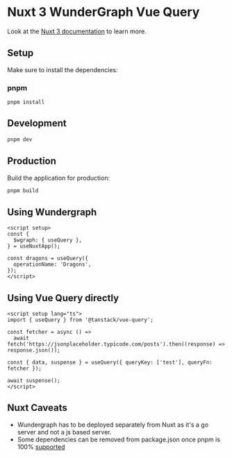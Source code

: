 # Nuxt 3 WunderGraph Vue Query

Look at the [Nuxt 3 documentation](https://nuxt.com/docs/getting-started/introduction) to learn more.

## Setup

Make sure to install the dependencies:

### pnpm

```
pnpm install
```

## Development

```bash
pnpm dev
```

## Production

Build the application for production:

```bash
pnpm build
```

## Using Wundergraph

```vue
<script setup>
const {
  $wgraph: { useQuery },
} = useNuxtApp();

const dragons = useQuery({
  operationName: 'Dragons',
});
</script>
```

## Using Vue Query directly

```vue
<script setup lang="ts">
import { useQuery } from '@tanstack/vue-query';

const fetcher = async () =>
  await fetch('https://jsonplaceholder.typicode.com/posts').then((response) => response.json());

const { data, suspense } = useQuery({ queryKey: ['test'], queryFn: fetcher });

await suspense();
</script>
```

## Nuxt Caveats

- Wundergraph has to be deployed separately from Nuxt as it's a go server and not a js based server.
- Some dependencies can be removed from package.json once pnpm is 100% [supported](https://github.com/nuxt/nuxt/issues/14146)
